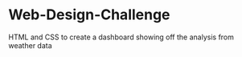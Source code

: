 # Web-Design-Challenge
HTML and CSS to create a dashboard showing off the analysis from weather data
